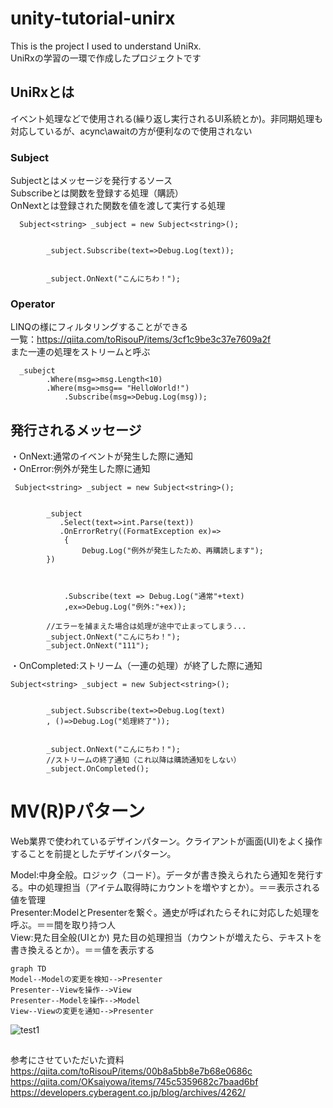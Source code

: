 # unity-tutorial-unirx
This is the project I used to understand UniRx.   
UniRxの学習の一環で作成したプロジェクトです
## UniRxとは
イベント処理などで使用される(繰り返し実行されるUI系統とか)。非同期処理も対応しているが、acync\awaitの方が便利なので使用されない

### Subject
Subjectとはメッセージを発行するソース  
Subscribeとは関数を登録する処理（購読）  
OnNextとは登録された関数を値を渡して実行する処理  
```
  Subject<string> _subject = new Subject<string>();


        _subject.Subscribe(text=>Debug.Log(text));


        _subject.OnNext("こんにちわ！");
```

### Operator
LINQの様にフィルタリングすることができる  
一覧：https://qiita.com/toRisouP/items/3cf1c9be3c37e7609a2f  
また一連の処理をストリームと呼ぶ  
```
  _subejct
        .Where(msg=>msg.Length<10)
        .Where(msg=>msg== "HelloWorld!")
            .Subscribe(msg=>Debug.Log(msg));
```

## 発行されるメッセージ  
・OnNext:通常のイベントが発生した際に通知  
・OnError:例外が発生した際に通知  
```
 Subject<string> _subject = new Subject<string>();


        _subject
           .Select(text=>int.Parse(text))
           .OnErrorRetry((FormatException ex)=>
            {
                Debug.Log("例外が発生したため、再購読します");
        })
          

          
            .Subscribe(text => Debug.Log("通常"+text)
            ,ex=>Debug.Log("例外:"+ex));

        //エラーを捕まえた場合は処理が途中で止まってしまう...
        _subject.OnNext("こんにちわ！");
        _subject.OnNext("111");
```
・OnCompleted:ストリーム（一連の処理）が終了した際に通知  
```
Subject<string> _subject = new Subject<string>();


        _subject.Subscribe(text=>Debug.Log(text)
        , ()=>Debug.Log("処理終了"));


        _subject.OnNext("こんにちわ！");
        //ストリームの終了通知（これ以降は購読通知をしない）
        _subject.OnCompleted();
```


# MV(R)Pパターン  
Web業界で使われているデザインパターン。クライアントが画面(UI)をよく操作することを前提としたデザインパターン。  
  
Model:中身全般。ロジック（コード）。データが書き換えられたら通知を発行する。中の処理担当（アイテム取得時にカウントを増やすとか）。＝＝表示される値を管理  
Presenter:ModelとPresenterを繋ぐ。通史が呼ばれたらそれに対応した処理を呼ぶ。＝＝間を取り持つ人  
View:見た目全般(UIとか)  見た目の処理担当（カウントが増えたら、テキストを書き換えるとか）。＝＝値を表示する  
```mermaid
graph TD
Model--Modelの変更を検知-->Presenter
Presenter--Viewを操作-->View
Presenter--Modelを操作-->Model
View--Viewの変更を通知-->Presenter

```
 ![test1](https://user-images.githubusercontent.com/96648305/154145076-ed3c6d61-828c-48ef-9a31-cbcaa295937a.png)
##
参考にさせていただいた資料  
https://qiita.com/toRisouP/items/00b8a5bb8e7b68e0686c  
https://qiita.com/OKsaiyowa/items/745c5359682c7baad6bf
https://developers.cyberagent.co.jp/blog/archives/4262/
